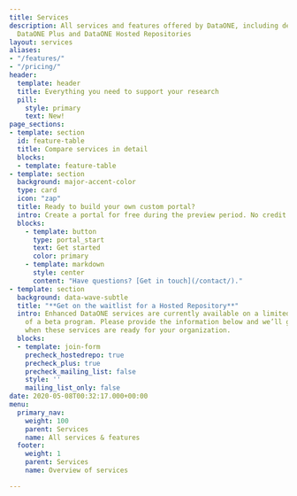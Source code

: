 ```yaml
---
title: Services
description: All services and features offered by DataONE, including details about
  DataONE Plus and DataONE Hosted Repositories
layout: services
aliases:
- "/features/"
- "/pricing/"
header:
  template: header
  title: Everything you need to support your research
  pill:
    style: primary
    text: New!
page_sections:
- template: section
  id: feature-table
  title: Compare services in detail
  blocks:
  - template: feature-table
- template: section
  background: major-accent-color
  type: card
  icon: "zap"
  title: Ready to build your own custom portal?
  intro: Create a portal for free during the preview period. No credit card required.
  blocks:
    - template: button
      type: portal_start
      text: Get started
      color: primary
    - template: markdown
      style: center
      content: "Have questions? [Get in touch](/contact/)."
- template: section
  background: data-wave-subtle
  title: "**Get on the waitlist for a Hosted Repository**"
  intro: Enhanced DataONE services are currently available on a limited basis as part
    of a beta program. Please provide the information below and we’ll get in touch
    when these services are ready for your organization.
  blocks:
  - template: join-form
    precheck_hostedrepo: true
    precheck_plus: true
    precheck_mailing_list: false
    style: ''
    mailing_list_only: false
date: 2020-05-08T00:32:17.000+00:00
menu:
  primary_nav:
    weight: 100
    parent: Services
    name: All services & features
  footer:
    weight: 1
    parent: Services
    name: Overview of services

---
```

